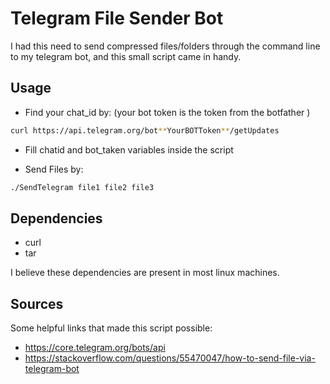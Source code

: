 # Telegram File Sender Bot

I had this need to send compressed files/folders through the command line to my telegram bot, and this small script came in handy. 

## Usage

* Find your chat_id by: (your bot token is the token from the botfather )
```bash
curl https://api.telegram.org/bot**YourBOTToken**/getUpdates
```
* Fill chatid and bot_taken variables inside the script

* Send Files by:
```bash
./SendTelegram file1 file2 file3
```
  



## Dependencies
* curl
* tar

I believe these dependencies are present in most linux machines.


## Sources
Some helpful links that made this script possible:
* https://core.telegram.org/bots/api
* https://stackoverflow.com/questions/55470047/how-to-send-file-via-telegram-bot
